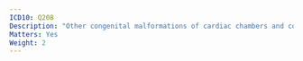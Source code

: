 ```yaml
---
ICD10: Q208
Description: "Other congenital malformations of cardiac chambers and connections"
Matters: Yes
Weight: 2
---
```

